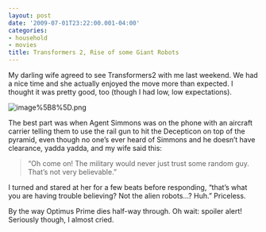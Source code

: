 ```yaml
---
layout: post
date: '2009-07-01T23:22:00.001-04:00'
categories:
- household
- movies
title: Transformers 2, Rise of some Giant Robots
---
```



My darling wife agreed to see Transformers2 with me last weekend. We had a nice time and she actually enjoyed the move more than expected. I thought it was pretty good, too (though I had low, low expectations).  

![image%5B8%5D.png](image%5B8%5D.png) 

The best part was when Agent Simmons was on the phone with an aircraft carrier telling them to use the rail gun to hit the Decepticon on top of the pyramid, even though no one’s ever heard of Simmons and he doesn’t have clearance, yadda yadda, and my wife said this:
<blockquote> 

“Oh come on! The military would never just trust some random guy. That’s not very believable.”
</blockquote>

I turned and stared at her for a few beats before responding, “that’s what you are having trouble believing? Not the alien robots…? Huh.” Priceless.

By the way Optimus Prime dies half-way through. Oh wait: spoiler alert! Seriously though, I almost cried.